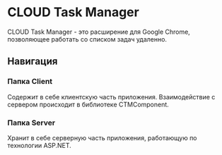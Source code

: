  # CLOUD Task Manager 

CLOUD Task Manager - это расширение для Google Chrome, позволяющее работать со списком задач удаленно. 

## Навигация
### Папка Client
Содержит в себе клиентскую часть приложения. Взаимодействие с сервером происходит в библиотеке CTMComponent.
### Папка Server
Хранит в себе серверную часть приложения, работающую по технологии ASP.NET. 



  
